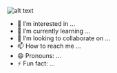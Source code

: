 ![alt text](?raw+true)
- 👀 I’m interested in ...
- 🌱 I’m currently learning ...
- 💞️ I’m looking to collaborate on ...
- 📫 How to reach me ...
- 😄 Pronouns: ...
- ⚡ Fun fact: ...

<!---
Monkaruuu/Monkaruuu is a ✨ special ✨ repository because its `README.md` (this file) appears on your GitHub profile.
You can click the Preview link to take a look at your changes.
--->
